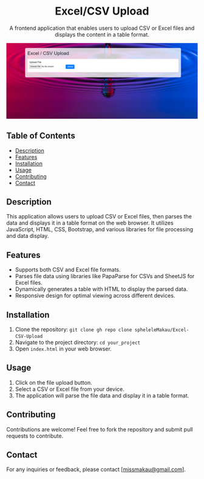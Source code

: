 <h1 align="center">Excel/CSV Upload</h1>

<p align="center">
  A frontend application that enables users to upload CSV or Excel files and displays the content in a table format.
</p> 

<p align="center">
  <img src="./imgs/application Screenshoot.png" alt="Application Screenshot" width="800">
</p>

## Table of Contents

- [Description](#description)
- [Features](#features)
- [Installation](#installation)
- [Usage](#usage)
- [Contributing](#contributing)
- [Contact](#contact)

## Description

This application allows users to upload CSV or Excel files, then parses the data and displays it in a table format on the web browser. It utilizes JavaScript, HTML, CSS, Bootstrap, and various libraries for file processing and data display.

## Features

- Supports both CSV and Excel file formats.
- Parses file data using libraries like PapaParse for CSVs and SheetJS for Excel files.
- Dynamically generates a table with HTML to display the parsed data.
- Responsive design for optimal viewing across different devices.

## Installation

1. Clone the repository: `git clone gh repo clone spheleleMakau/Excel-CSV-Upload`
2. Navigate to the project directory: `cd your_project`
3. Open `index.html` in your web browser.

## Usage

1. Click on the file upload button.
2. Select a CSV or Excel file from your device.
3. The application will parse the file data and display it in a table format.

## Contributing

Contributions are welcome! Feel free to fork the repository and submit pull requests to contribute.


## Contact

For any inquiries or feedback, please contact [missmakau@gmail.com].
